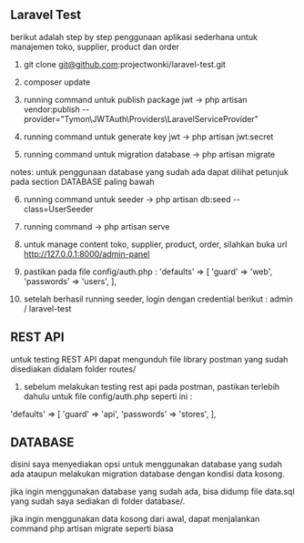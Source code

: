## Laravel Test

berikut adalah step by step penggunaan aplikasi sederhana untuk manajemen toko, supplier, product dan order

1. git clone git@github.com:projectwonki/laravel-test.git

2. composer update

3. running command untuk publish package jwt -> php artisan vendor:publish --provider="Tymon\JWTAuth\Providers\LaravelServiceProvider"

4. running command untuk generate key jwt -> php artisan jwt:secret

5. running command untuk migration database -> php artisan migrate

notes: untuk penggunaan database yang sudah ada dapat dilihat petunjuk pada section DATABASE paling bawah

6. running command untuk seeder -> php artisan db:seed --class=UserSeeder

7. running command -> php artisan serve

8. untuk manage content toko, supplier, product, order, silahkan buka url http://127.0.0.1:8000/admin-panel

9. pastikan pada file config/auth.php :
'defaults' => [
    'guard' => 'web',
    'passwords' => 'users',
],

10. setelah berhasil running seeder, login dengan credential berikut : admin / laravel-test

## REST API

untuk testing REST API dapat mengunduh file library postman yang sudah disediakan didalam folder routes/

1. sebelum melakukan testing rest api pada postman, pastikan terlebih dahulu untuk file config/auth.php seperti ini :

'defaults' => [
        'guard' => 'api',
        'passwords' => 'stores',
    ],


## DATABASE

disini saya menyediakan opsi untuk menggunakan database yang sudah ada ataupun melakukan migration database dengan kondisi data kosong.

jika ingin menggunakan database yang sudah ada, bisa didump file data.sql yang sudah saya sediakan di folder database/. 

jika ingin menggunakan data kosong dari awal, dapat menjalankan command php artisan migrate seperti biasa
